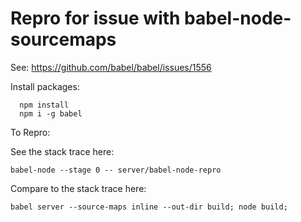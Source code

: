 # Repro for issue with babel-node-sourcemaps

See: https://github.com/babel/babel/issues/1556

Install packages:

```
  npm install
  npm i -g babel
```

To Repro:

See the stack trace here:

    babel-node --stage 0 -- server/babel-node-repro

Compare to the stack trace here:

    babel server --source-maps inline --out-dir build; node build;

